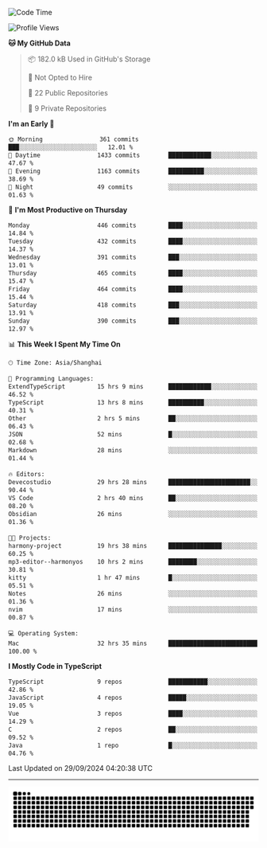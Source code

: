 <!--
<picture>
  <source
    srcset="https://github-readme-stats.vercel.app/api?username=kevinxft&show_icons=true&theme=dark"
    media="(prefers-color-scheme: dark)"
  />
  <source
    srcset="https://github-readme-stats.vercel.app/api?username=kevinxft&show_icons=true"
    media="(prefers-color-scheme: light), (prefers-color-scheme: no-preference)"
  />
  <img src="https://github-readme-stats.vercel.app/api?username=kevinxft&show_icons=true" />
</picture>
-->

<!--START_SECTION:waka-->
![Code Time](http://img.shields.io/badge/Code%20Time-2%2C617%20hrs%2020%20mins-blue)

![Profile Views](http://img.shields.io/badge/Profile%20Views-0-blue)

**🐱 My GitHub Data** 

> 📦 182.0 kB Used in GitHub's Storage 
 > 
> 🚫 Not Opted to Hire
 > 
> 📜 22 Public Repositories 
 > 
> 🔑 9 Private Repositories 
 > 
**I'm an Early 🐤** 

```text
🌞 Morning                361 commits         ███░░░░░░░░░░░░░░░░░░░░░░   12.01 % 
🌆 Daytime                1433 commits        ████████████░░░░░░░░░░░░░   47.67 % 
🌃 Evening                1163 commits        ██████████░░░░░░░░░░░░░░░   38.69 % 
🌙 Night                  49 commits          ░░░░░░░░░░░░░░░░░░░░░░░░░   01.63 % 
```
📅 **I'm Most Productive on Thursday** 

```text
Monday                   446 commits         ████░░░░░░░░░░░░░░░░░░░░░   14.84 % 
Tuesday                  432 commits         ████░░░░░░░░░░░░░░░░░░░░░   14.37 % 
Wednesday                391 commits         ███░░░░░░░░░░░░░░░░░░░░░░   13.01 % 
Thursday                 465 commits         ████░░░░░░░░░░░░░░░░░░░░░   15.47 % 
Friday                   464 commits         ████░░░░░░░░░░░░░░░░░░░░░   15.44 % 
Saturday                 418 commits         ███░░░░░░░░░░░░░░░░░░░░░░   13.91 % 
Sunday                   390 commits         ███░░░░░░░░░░░░░░░░░░░░░░   12.97 % 
```


📊 **This Week I Spent My Time On** 

```text
🕑︎ Time Zone: Asia/Shanghai

💬 Programming Languages: 
ExtendTypeScript         15 hrs 9 mins       ████████████░░░░░░░░░░░░░   46.52 % 
TypeScript               13 hrs 8 mins       ██████████░░░░░░░░░░░░░░░   40.31 % 
Other                    2 hrs 5 mins        ██░░░░░░░░░░░░░░░░░░░░░░░   06.43 % 
JSON                     52 mins             █░░░░░░░░░░░░░░░░░░░░░░░░   02.68 % 
Markdown                 28 mins             ░░░░░░░░░░░░░░░░░░░░░░░░░   01.44 % 

🔥 Editors: 
Devecostudio             29 hrs 28 mins      ███████████████████████░░   90.44 % 
VS Code                  2 hrs 40 mins       ██░░░░░░░░░░░░░░░░░░░░░░░   08.20 % 
Obsidian                 26 mins             ░░░░░░░░░░░░░░░░░░░░░░░░░   01.36 % 

🐱‍💻 Projects: 
harmony-project          19 hrs 38 mins      ███████████████░░░░░░░░░░   60.25 % 
mp3-editor--harmonyos    10 hrs 2 mins       ████████░░░░░░░░░░░░░░░░░   30.81 % 
kitty                    1 hr 47 mins        █░░░░░░░░░░░░░░░░░░░░░░░░   05.51 % 
Notes                    26 mins             ░░░░░░░░░░░░░░░░░░░░░░░░░   01.36 % 
nvim                     17 mins             ░░░░░░░░░░░░░░░░░░░░░░░░░   00.87 % 

💻 Operating System: 
Mac                      32 hrs 35 mins      █████████████████████████   100.00 % 
```

**I Mostly Code in TypeScript** 

```text
TypeScript               9 repos             ███████████░░░░░░░░░░░░░░   42.86 % 
JavaScript               4 repos             █████░░░░░░░░░░░░░░░░░░░░   19.05 % 
Vue                      3 repos             ████░░░░░░░░░░░░░░░░░░░░░   14.29 % 
C                        2 repos             ██░░░░░░░░░░░░░░░░░░░░░░░   09.52 % 
Java                     1 repo              █░░░░░░░░░░░░░░░░░░░░░░░░   04.76 % 
```




 Last Updated on 29/09/2024 04:20:38 UTC
<!--END_SECTION:waka-->

---

<picture>
  <source media="(prefers-color-scheme: dark)" srcset="https://raw.githubusercontent.com/kevinxft/kevinxft/output/github-contribution-grid-snake-dark.svg">
  <source media="(prefers-color-scheme: light)" srcset="https://raw.githubusercontent.com/kevinxft/kevinxft/output/github-contribution-grid-snake.svg">
  <img alt="github contribution grid snake animation" src="https://raw.githubusercontent.com/kevinxft/kevinxft/output/github-contribution-grid-snake.svg">
</picture>